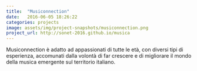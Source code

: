 ```yaml
---
title:  "Musiconnection"
date:   2016-06-05 18:26:22
categories: projects
image: assets/img/project-snapshots/musiconnection.png
project_url: http://sonet-2016.github.io/musica
---
```


Musiconnection &egrave; adatto ad appassionati di tutte le et&agrave;, con diversi tipi di esperienza, accomunati dalla volont&agrave; di far crescere e di migliorare il mondo della musica emergente sul territorio italiano.
